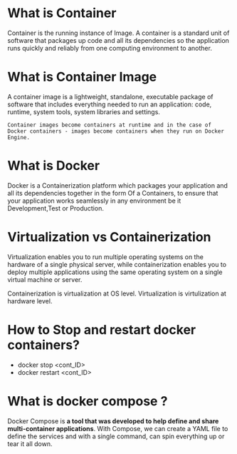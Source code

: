 # What is Container
Container is the running instance of Image.
A container is a standard unit of software that packages up code and all its dependencies so the application runs quickly and reliably from one computing environment to another.

# What is Container Image
A container image is a lightweight, standalone, executable package of software that includes everything needed to run an application: code, runtime, system tools, system libraries
and settings.

`Container images become containers at runtime and in the case of Docker containers - images become containers when they run on Docker Engine.`

# What is Docker
Docker is a Containerization platform which packages your application and all its dependencies together in the form Of a Containers, 
to ensure that your application works seamlessly in any environment be it Development,Test or Production.

# Virtualization vs Containerization
Virtualization enables you to run multiple operating systems on the hardware of a single physical server, 
while containerization enables you to deploy multiple applications using the same operating system on a single virtual machine or server. 

Containerization is virtualization at OS level.
Virtualization is virtulization at hardware level.

# How to Stop and restart docker containers?
- docker stop <cont_ID>
- docker restart <cont_ID>

# What is docker compose ?
Docker Compose is **a tool that was developed to help define and share multi-container applications**. With Compose, we can create a YAML file to define the services and with a single command, can spin everything up or tear it all down.


